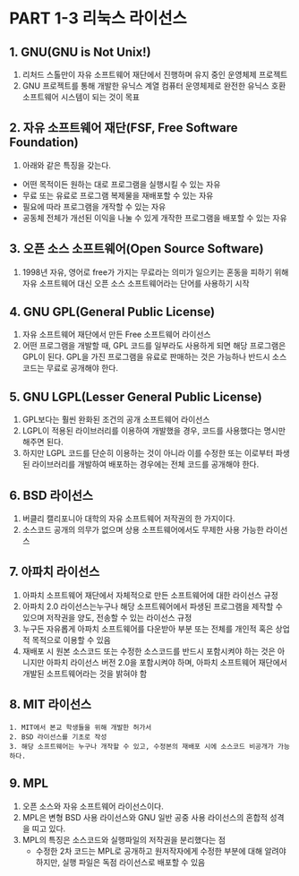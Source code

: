 # PART 1-3 리눅스 라이선스

## 1. GNU(GNU is Not Unix!)

1. 리처드 스톨만이 자유 소프트웨어 재단에서 진행하며 유지 중인 운영체제 프로젝트
2. GNU 프로젝트를 통해 개발한 유닉스 계열 컴퓨터 운영체제로 완전한 유닉스 호환 소프트웨어 시스템이 되는 것이 목표

## 2. 자유 소프트웨어 재단(FSF, Free Software Foundation)

1.  아래와 같은 특징을 갖는다.
   - 어떤 목적이든 원하는 대로 프로그램을 실행시킬 수 있는 자유
   - 무료 또는 유료로 프로그램 복제물을 재배포할 수 있는 자유
   - 필요에 따라 프로그램을 개작할 수 있는 자유
   - 공동체 전체가 개선된 이익을 나눌 수 있게 개작한 프로그램을 배포할 수 있는 자유

## 3. 오픈 소스 소프트웨어(Open Source Software)

1. 1998년 자유,  영어로 free가 가지는 무료라는 의미가 일으키는 혼동을 피하기 위해 자유 소프트웨어 대신 오픈 소스 소프트웨어라는 단어를 사용하기 시작

## 4.  GNU GPL(General Public License)

1. 자유 소프트웨어 재단에서 만든 Free 소프트웨어 라이선스
2. 어떤 프로그램을 개발할 때, GPL 코드를 일부라도 사용하게 되면 해당 프로그램은 GPL이 된다. GPL을 가진 프로그램을 유료로 판매하는 것은 가능하나 반드시 소스코드는 무료로 공개해야 한다.

## 5. GNU LGPL(Lesser General Public License)

1. GPL보다는 훨씬 완화된 조건의 공개 소프트웨어 라이선스
2. LGPL이 적용된 라이브러리를 이용하여 개발했을 경우, 코드를 사용했다는 명시만 해주면 된다.
3. 하지만 LGPL 코드를 단순히 이용하는 것이 아니라 이를 수정한 또는 이로부터 파생된 라이브러리를 개발하여 배포하는 경우에는 전체 코드를 공개해야 한다.

## 6. BSD 라이선스

1. 버클리 캘리포니아 대학의 자유 소프트웨어 저작권의 한 가지이다.
2. 소스코드 공개의 의무가 없으며 상용 소프트웨어에서도 무제한 사용 가능한 라이선스

## 7. 아파치 라이선스

1. 아파치 소프트웨어 재단에서 자체적으로 만든 소프트웨어에 대한 라이선스 규정
2. 아파치 2.0 라이선스는누구나 해당 소프트웨어에서 파생된 프로그램을 제작할 수 있으며 저작권을 양도, 전송할 수 있는 라이선스 규정
3. 누구든 자유롭게 아파치 소프트웨어를 다운받아 부분 또는 전체를 개인적 혹은 상업적 목적으로 이용할 수 있음
4. 재배포 시 원본 소스코드 또는 수정한 소스코드를 반드시 포함시켜야 하는 것은 아니지만 아파치 라이선스 버전 2.0을 포함시켜야 하며, 아파치 소프트웨어 재단에서 개발된 소프트웨어라는 것을 밝혀야 함

## 8. MIT 라이선스

	1. MIT에서 본교 학생들을 위해 개발한 허가서
 	2. BSD 라이선스를 기초로 작성
 	3. 해당 소프트웨어는 누구나 개작할 수 있고, 수정본의 재배포 시에 소스코드 비공개가 가능하다.

## 9. MPL

1. 오픈 소스와 자유 소프트웨어 라이선스이다.
2. MPL은 변형 BSD 사용 라이선스와 GNU 일반 공중 사용 라이선스의 혼합적 성격을 띠고 있다.
3. MPL의 특징은 소스코드와 실행파일의 저작권을 분리했다는 점
   - 수정한 2차 코드는 MPL로 공개하고 원저작자에게 수정한 부분에 대해 알려야 하지만, 실행 파일은 독점 라이선스로 배포할 수 있음